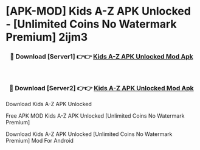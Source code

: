 # [APK-MOD] Kids A-Z APK Unlocked - [Unlimited Coins No Watermark Premium] 2ijm3



<div align="center">
<h3>🔴 Download [Server1] 👉👉 <a href="https://momento.my/?title=Kids_A-Z_APK_Unlocked">Kids A-Z APK Unlocked Mod Apk</a></h3><br>

<h3>🔴 Download [Server2] 👉👉 <a href="https://momento.my/?title=Kids_A-Z_APK_Unlocked">Kids A-Z APK Unlocked Mod Apk</a></h3>
</div>



Download Kids A-Z APK Unlocked 

Free APK MOD Kids A-Z APK Unlocked [Unlimited Coins No Watermark Premium]

Download Kids A-Z APK Unlocked [Unlimited Coins No Watermark Premium] Mod For Android
